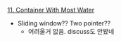 [11. Container With Most Water](https://leetcode.com/problems/container-with-most-water/)

- Sliding window?? Two pointer??
  - 어려울거 없음. discuss도 안봤네